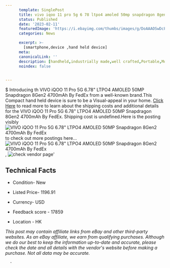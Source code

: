 ```yaml
---
      template: SinglePost
      title: vivo iqoo 11 pro 5g 6 78 ltpo4 amoled 50mp snapdragon 8gen2 4700mah by fedex
      status: Published
      date: '2023-02-11'
      featuredImage: 'https://i.ebayimg.com/thumbs/images/g/DoAAAOSwDcFjnAjb/s-l225.jpg'
      categories: News

      excerpt: >-
        [smartphone,device ,hand held device]
      meta:
      canonicalLink: ''
      description: [handheld,industrially made,well crafted,Portable,Mobile,Compact,Convenient,Lightweight,Maneuverable,Man-portable,Miniature,Carriable,Hand-held,Light,Holdable,Transportable,Mobile device,Pocket-sized,On-the-go,Wireless,Cordless,Compact size,Convenient size, smartphone,device ,hand held device]
      noindex: false
      

---
```

$
      Introducing th VIVO iQOO 11 Pro 5G 6.78" LTPO4 AMOLED 50MP Snapdragon 8Gen2 4700mAh By FedEx from a well-known brand.This Compact hand held device is sure to be a Visual-appeal in your home. [Click Here](https://www.ebay.com/itm/225302079116?hash=item34750ce68c%3Ag%3ADoAAAOSwDcFjnAjb&mkevt=1&mkcid=1&mkrid=711-53200-19255-0&campid=%253CePNCampaignId%253E&customid=%253CreferenceId%253E&toolid=10049) to read more to learn about the shipping costs and additional details for the VIVO iQOO 11 Pro 5G 6.78" LTPO4 AMOLED 50MP Snapdragon 8Gen2 4700mAh By FedEx. Shipping cost is undefined.Here is the posting visibly ![VIVO iQOO 11 Pro 5G 6.78" LTPO4 AMOLED 50MP Snapdragon 8Gen2 4700mAh By FedEx](https://i.ebayimg.com/thumbs/images/g/DoAAAOSwDcFjnAjb/s-l225.jpg) to check out more postings here... ![VIVO iQOO 11 Pro 5G 6.78" LTPO4 AMOLED 50MP Snapdragon 8Gen2 4700mAh By FedEx](https://i.ebayimg.com/images/g/DoAAAOSwDcFjnAjb/s-l960.jpg), ![check vendor page](https://origin-galleryplus.ebayimg.com/ws/web/225302079116_2_0_1/225x225.jpg,https://origin-galleryplus.ebayimg.com/ws/web/225302079116_3_0_1/225x225.jpg)'

      

 ## Technical Facts 



     
      

 - Condition- New 


      

 - Listed Price- 1196.91 


      

 - Currency- USD 


      

 - Feedback score - 17859 


      

 - Location - HK 


      
      

 *_This post may contain affiliate links from eBay and other third-party websites. As an eBay affiliate, we earn from qualifying purchases. Although we do our best to keep the information up-to-date and accurate, please check the date and all details with the vendor's website before making a purchase. Not all data may be accurate._*




      -
